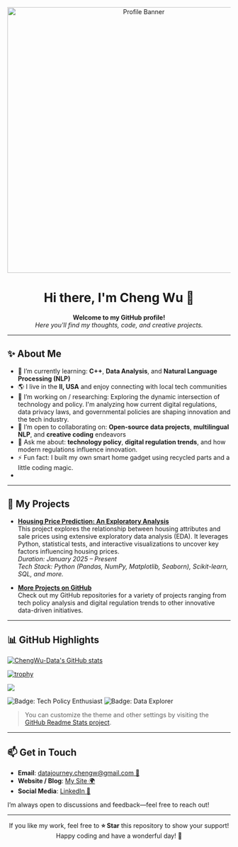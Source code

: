 <!--
  This is the README for the ChengYu-Data repository.

-->

<p align="center">
  <!-- You can replace this with your own image or banner -->
  <img src="https://user-images.githubusercontent.com/0000000/0000000.gif" alt="Profile Banner" width="600"/>
</p>

<h1 align="center">Hi there, I'm Cheng Wu 👋</h1>

<p align="center">
  <b>Welcome to my GitHub profile!</b><br/>
  <i>Here you'll find my thoughts, code, and creative projects.</i>
</p>

---

## ✨ About Me
- 🌱 I’m currently learning: **C++**, **Data Analysis**, and **Natural Language Processing (NLP)**
- 🌎 I live in the **Il, USA** and enjoy connecting with local tech communities
- 🔭 I’m working on / researching: Exploring the dynamic intersection of technology and policy. I'm analyzing how current digital regulations, data privacy laws, and governmental policies are shaping innovation and the tech industry.
- 🤝 I’m open to collaborating on: **Open-source data projects**, **multilingual NLP**, and **creative coding** endeavors
- 💬 Ask me about: **technology policy**, **digital regulation trends**, and how modern regulations influence innovation.
- ⚡ Fun fact: I built my own smart home gadget using recycled parts and a little coding magic.
- 
---

## 📌 My Projects

- **[Housing Price Prediction: An Exploratory Analysis](https://github.com/ChengWu-Data/housing-price-prediction)**  
  This project explores the relationship between housing attributes and sale prices using extensive exploratory data analysis (EDA). It leverages Python, statistical tests, and interactive visualizations to uncover key factors influencing housing prices.  
  *Duration: January 2025 – Present*  
  *Tech Stack: Python (Pandas, NumPy, Matplotlib, Seaborn), Scikit-learn, SQL, and more.*

- **[More Projects on GitHub](https://github.com/ChengWu-Data?tab=repositories)**  
  Check out my GitHub repositories for a variety of projects ranging from tech policy analysis and digital regulation trends to other innovative data-driven initiatives.

---

## 📊 GitHub Highlights

<!-- GitHub Stats Card (customized) -->
[![ChengWu-Data's GitHub stats](https://github-readme-stats.vercel.app/api?username=ChengWu-Data&show_icons=true&theme=radical&hide=stars,prs,issues,contribs)](https://github.com/anuraghazra/github-readme-stats)

<!-- Trophies -->
[![trophy](https://github-profile-trophy.vercel.app/?username=ChengWu-Data&theme=onedark)](https://github.com/ryo-ma/github-profile-trophy)

<!-- Profile Views -->
![](https://komarev.com/ghpvc/?username=ChengWu-Data&color=blue)

<!-- Custom Badges (optional) -->
![Badge: Tech Policy Enthusiast](https://img.shields.io/badge/Tech%20Policy-Enthusiast-blue)
![Badge: Data Explorer](https://img.shields.io/badge/Data-Explorer-brightgreen)


> You can customize the theme and other settings by visiting the [GitHub Readme Stats project](https://github.com/anuraghazra/github-readme-stats).


---

## 📫 Get in Touch
- **Email**: [datajourney.chengw@gmail.com 📧](mailto:datajourney.chengw@gmail.com)
- **Website / Blog**: [My Site 🌍](https://chengwu-data.github.io/)
- **Social Media**: [LinkedIn 💼](https://www.linkedin.com/in/cheng-wu-1ab27922a)

I’m always open to discussions and feedback—feel free to reach out!

---

<p align="center">
  If you like my work, feel free to <strong>⭐ Star</strong> this repository to show your support!
  <br/>
  Happy coding and have a wonderful day! 🚀
</p>
